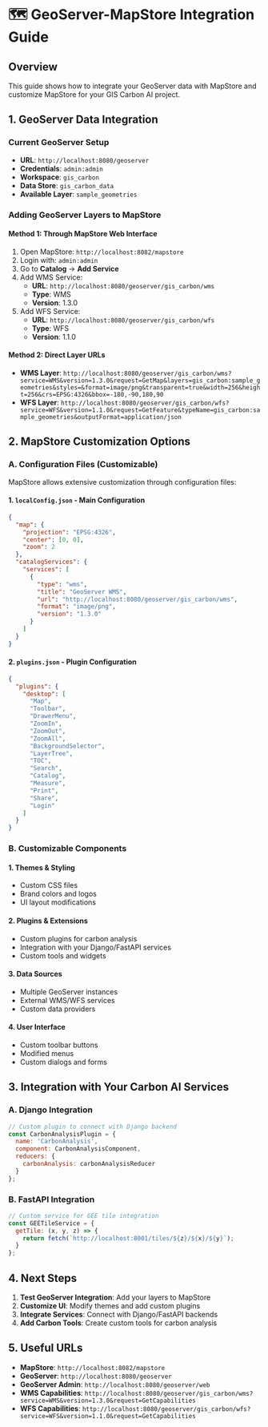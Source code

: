 # 🗺️ GeoServer-MapStore Integration Guide

## Overview
This guide shows how to integrate your GeoServer data with MapStore and customize MapStore for your GIS Carbon AI project.

## 1. GeoServer Data Integration

### Current GeoServer Setup
- **URL**: `http://localhost:8080/geoserver`
- **Credentials**: `admin:admin`
- **Workspace**: `gis_carbon`
- **Data Store**: `gis_carbon_data`
- **Available Layer**: `sample_geometries`

### Adding GeoServer Layers to MapStore

#### Method 1: Through MapStore Web Interface
1. Open MapStore: `http://localhost:8082/mapstore`
2. Login with: `admin:admin`
3. Go to **Catalog** → **Add Service**
4. Add WMS Service:
   - **URL**: `http://localhost:8080/geoserver/gis_carbon/wms`
   - **Type**: WMS
   - **Version**: 1.3.0
5. Add WFS Service:
   - **URL**: `http://localhost:8080/geoserver/gis_carbon/wfs`
   - **Type**: WFS
   - **Version**: 1.1.0

#### Method 2: Direct Layer URLs
- **WMS Layer**: `http://localhost:8080/geoserver/gis_carbon/wms?service=WMS&version=1.3.0&request=GetMap&layers=gis_carbon:sample_geometries&styles=&format=image/png&transparent=true&width=256&height=256&crs=EPSG:4326&bbox=-180,-90,180,90`
- **WFS Layer**: `http://localhost:8080/geoserver/gis_carbon/wfs?service=WFS&version=1.1.0&request=GetFeature&typeName=gis_carbon:sample_geometries&outputFormat=application/json`

## 2. MapStore Customization Options

### A. Configuration Files (Customizable)
MapStore allows extensive customization through configuration files:

#### 1. `localConfig.json` - Main Configuration
```json
{
  "map": {
    "projection": "EPSG:4326",
    "center": [0, 0],
    "zoom": 2
  },
  "catalogServices": {
    "services": [
      {
        "type": "wms",
        "title": "GeoServer WMS",
        "url": "http://localhost:8080/geoserver/gis_carbon/wms",
        "format": "image/png",
        "version": "1.3.0"
      }
    ]
  }
}
```

#### 2. `plugins.json` - Plugin Configuration
```json
{
  "plugins": {
    "desktop": [
      "Map",
      "Toolbar",
      "DrawerMenu",
      "ZoomIn",
      "ZoomOut",
      "ZoomAll",
      "BackgroundSelector",
      "LayerTree",
      "TOC",
      "Search",
      "Catalog",
      "Measure",
      "Print",
      "Share",
      "Login"
    ]
  }
}
```

### B. Customizable Components

#### 1. **Themes & Styling**
- Custom CSS files
- Brand colors and logos
- UI layout modifications

#### 2. **Plugins & Extensions**
- Custom plugins for carbon analysis
- Integration with your Django/FastAPI services
- Custom tools and widgets

#### 3. **Data Sources**
- Multiple GeoServer instances
- External WMS/WFS services
- Custom data providers

#### 4. **User Interface**
- Custom toolbar buttons
- Modified menus
- Custom dialogs and forms

## 3. Integration with Your Carbon AI Services

### A. Django Integration
```javascript
// Custom plugin to connect with Django backend
const CarbonAnalysisPlugin = {
  name: 'CarbonAnalysis',
  component: CarbonAnalysisComponent,
  reducers: {
    carbonAnalysis: carbonAnalysisReducer
  }
};
```

### B. FastAPI Integration
```javascript
// Custom service for GEE tile integration
const GEETileService = {
  getTile: (x, y, z) => {
    return fetch(`http://localhost:8001/tiles/${z}/${x}/${y}`);
  }
};
```

## 4. Next Steps

1. **Test GeoServer Integration**: Add your layers to MapStore
2. **Customize UI**: Modify themes and add custom plugins
3. **Integrate Services**: Connect with Django/FastAPI backends
4. **Add Carbon Tools**: Create custom tools for carbon analysis

## 5. Useful URLs

- **MapStore**: `http://localhost:8082/mapstore`
- **GeoServer**: `http://localhost:8080/geoserver`
- **GeoServer Admin**: `http://localhost:8080/geoserver/web`
- **WMS Capabilities**: `http://localhost:8080/geoserver/gis_carbon/wms?service=WMS&version=1.3.0&request=GetCapabilities`
- **WFS Capabilities**: `http://localhost:8080/geoserver/gis_carbon/wfs?service=WFS&version=1.1.0&request=GetCapabilities`

